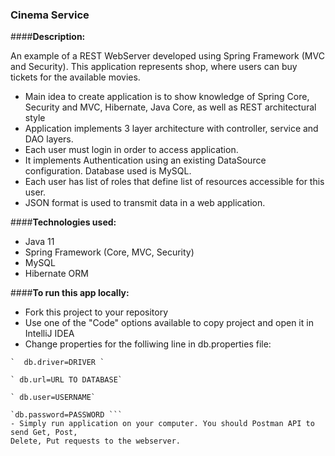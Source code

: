 ### **Cinema Service**

####**Description:**

An example of a REST WebServer developed using Spring Framework (MVC and Security).
This application represents shop, where users can buy tickets for the available movies.
- Main idea to create application is to show knowledge of Spring Core, Security and MVC,
Hibernate, Java Core, as well as REST architectural style 
- Application implements 3 layer architecture with controller, service and DAO layers.
- Each user must login in order to access application.
- It implements Authentication using an existing DataSource configuration. Database used is MySQL.
- Each user has list of roles that define list of resources accessible for this user.
- JSON format is used to transmit data in a web application.  

####**Technologies used:**
- Java 11
- Spring Framework (Core, MVC, Security)
- MySQL
- Hibernate ORM


####**To run this app locally:**
- Fork this project to your repository
- Use one of the "Code" options available to copy project and open it in IntelliJ IDEA
- Change properties for the folliwing line in db.properties file:
```
`  db.driver=DRIVER ` 

` db.url=URL TO DATABASE`
 
` db.user=USERNAME`

`db.password=PASSWORD ```
- Simply run application on your computer. You should Postman API to send Get, Post,
Delete, Put requests to the webserver.
